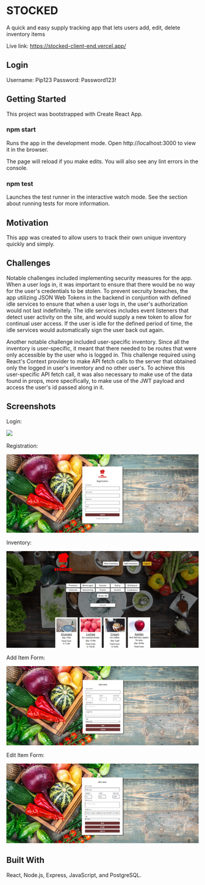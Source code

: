 # STOCKED

A quick and easy supply tracking app that lets users add, edit, delete inventory items

Live link: https://stocked-client-end.vercel.app/

## Login

Username: Pip123
Password: Password123!

## Getting Started

This project was bootstrapped with Create React App.

### npm start

Runs the app in the development mode.
Open http://localhost:3000 to view it in the browser.

The page will reload if you make edits.
You will also see any lint errors in the console.

### npm test

Launches the test runner in the interactive watch mode.
See the section about running tests for more information.

## Motivation

This app was created to allow users to track their own unique inventory quickly and simply.

## Challenges

Notable challenges included implementing security measures for the app. When a user logs in, it was important to ensure that there would be no way for the user's credentials to be stolen. To prevent secruity breaches, the app utilizing JSON Web Tokens in the backend in conjuntion with defined idle services to ensure that when a user logs in, the user's authorization would not last indefinitely. The idle services includes event listeners that detect user activity on the site, and would supply a new token to allow for continual user access. If the user is idle for the defined period of time, the idle services would automatically sign the user back out again.

Another notable challenge included user-specific inventory. Since all the inventory is user-specific, it meant that there needed to be routes that were only accessible by the user who is logged in. This challenge required using React's Context provider to make API fetch calls to the server that obtained only the logged in user's inventory and no other user's. To achieve this user-specific API fetch call, it was also necessary to make use of the data found in props, more specifically, to make use of the JWT payload and access the user's id passed along in it.

## Screenshots

<p align="left">
  <p>Login:</p>
  <img src="screenshots/LoginForm.png">
</p>

<p align="left">
  <p>Registration:</p>
  <img src="screenshots/RegisterForm.png">
</p>

<p align="left">
  <p>Inventory:</p>
  <img src="screenshots/Inventory.png">
</p>

<p align="left">
  <p>Add Item Form:</p>
  <img src="screenshots/AddItemForm.png">
</p>

<p align="left">
  <p>Edit Item Form:</p>
  <img src="screenshots/EditItemForm.png">
</p>

## Built With

React, Node.js, Express, JavaScript, and PostgreSQL.

